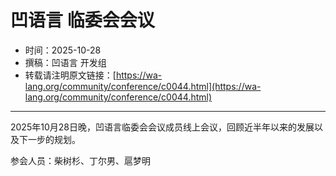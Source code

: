 # 凹语言 临委会会议

- 时间：2025-10-28
- 撰稿：凹语言 开发组
- 转载请注明原文链接：[https://wa-lang.org/community/conference/c0044.html](https://wa-lang.org/community/conference/c0044.html)

---

2025年10月28日晚，凹语言临委会会议成员线上会议，回顾近半年以来的发展以及下一步的规划。

参会人员：柴树杉、丁尔男、扈梦明
